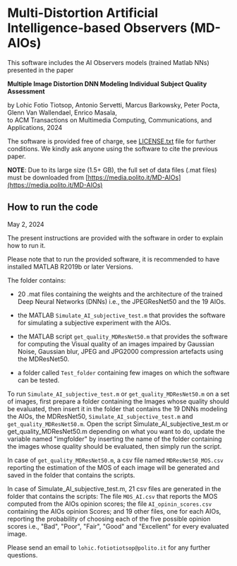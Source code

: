 # Multi-Distortion Artificial Intelligence-based Observers (MD-AIOs)

This software includes the AI Observers models (trained Matlab NNs) presented in the paper   

**Multiple Image Distortion DNN Modeling Individual Subject Quality Assessment**   

by Lohic Fotio Tiotsop, Antonio Servetti, Marcus Barkowsky, Peter Pocta, Glenn Van Wallendael, Enrico Masala,  
to ACM Transactions on Multimedia Computing, Communications, and Applications, 2024

The software is provided free of charge, see [LICENSE.txt](./LICENSE.txt) file for further conditions. 
We kindly ask anyone using the software to cite the previous paper.

**NOTE**: Due to its large size (1.5+ GB), the full set of data files (.mat files) must be downloaded from [https://media.polito.it/MD-AIOs](https://media.polito.it/MD-AIOs)

## How to run the code 

May 2, 2024  

The present instructions are provided with the software in order to explain how to run it. 

Please note that to run the provided software, it is recommended  to have installed MATLAB R2019b or later Versions.

The folder contains: 

- 20 .mat files containing the weights and the architecture of the trained Deep Neural Networks (DNNs) i.e., the JPEGResNet50 and the 19 AIOs. 

- the MATLAB ```Simulate_AI_subjective_test.m``` that provides the software for simulating a subjective experiment with the AIOs. 

- the MATLAB script ```get_quality_MDResNet50.m``` that provides the software for computing the Visual quality of an images impaired by Gaussian Noise, Gaussian blur, JPEG and JPG2000 compression artefacts using the MDResNet50.

- a folder called ```Test_folder``` containing few images on which the software can be tested.
  
To run ```Simulate_AI_subjective_test.m``` or ```get_quality_MDResNet50.m``` on a set of images, first prepare a folder containing the Images whose quality should be evaluated, then insert it in the folder that contains the 19 DNNs modeling the AIOs, the MDResNet50, ```Simulate_AI_subjective_test.m``` and ```get_quality_MDResNet50.m```. Open the script Simulate_AI_subjective_test.m or get_quality_MDResNet50.m depending on what you want to do, update the variable named "imgfolder" by inserting the name of the folder containing the images whose quality should be evaluated, then simply run the script.

In case of ```get_quality_MDResNet50.m```, a csv file named ```MDResNet50_MOS.csv``` reporting the estimation of the MOS of each image will be generated and saved in the folder that contains the scripts. 

In case of Simulate_AI_subjective_test.m, 21 csv files are generated in the folder that contains the scripts: The file ```MOS_AI.csv``` that reports the MOS computed from the AIOs opinion scores; the file ```AI_opinin_scores.csv``` containing the AIOs opinion Scores; and 19 other files, one for each AIOs, reporting the probability of choosing each of the five possible opinion scores i.e., "Bad", "Poor", "Fair", "Good" and "Excellent" for every evaluated image.

Please send an email to ```lohic.fotiotiotsop@polito.it``` for any further questions.

